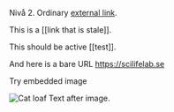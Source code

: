 Nivå 2. Ordinary [external link](https://kraulis.se).

This is a [[link that is stale]].

This should be active [[test]].

And here is a bare URL https://scilifelab.se

Try embedded image

![Cat loaf](/file/images/cat-loaf-among-loaves) Text after image.
